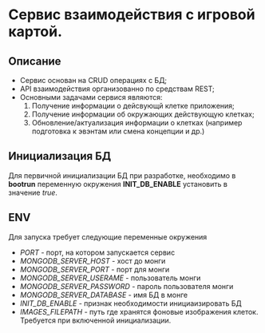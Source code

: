 # Сервис взаимодействия с игровой картой.

## Описание
- Сервис основан на CRUD операциях с БД;
- API взаимодействия организованно по средствам REST;
- Основными задачами сервися являются:
    1. Получение информации о дейсвующй клетке приложения;
    2. Получение информации об окружающих действующую клетках;
    3. Обновление/актуализация информации о клетках (например подготовка к эвэнтам или смена концепции и др.)
    
## Инициализация БД
Для первичной инициализации БД при разработке, необходимо в **bootrun** переменную окружения **INIT_DB_ENABLE** установить в значение *true*.

## ENV
Для запуска требует следующие переменные окружения
 - *PORT* - порт, на котором запускается сервис
 - *MONGODB_SERVER_HOST* - хост до монги
 - *MONGODB_SERVER_PORT* - порт для монги
 - *MONGODB_SERVER_USERAME* - пользователь монги
 - *MONGODB_SERVER_PASSWORD* - пароль пользователя монги
 - *MONGODB_SERVER_DATABASE* - имя БД в монге
 - *INIT_DB_ENABLE* - признак необходимости инициаизировать БД
 - *IMAGES_FILEPATH* - путь где хранятся фоновые изображения клеток. Требуется при включенной инициализации.